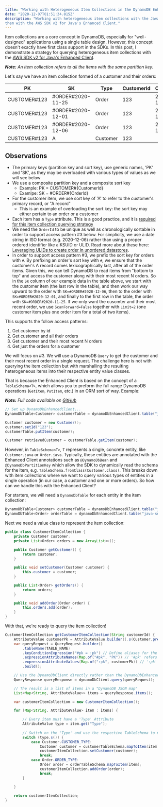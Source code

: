 ```yaml
---
title: "Working with Heterogeneous Item Collections in the DynamoDB Enhanced Client for Java" 
date: "2020-12-07T01:51:34.815Z"
description: "Working with heterogeneous item collections with the Java SDKs can be tricky. Here we see how to handle 
them with the AWS SDK v2 for Java's Enhanced Client."
---
```


Item collections are a core concept in DynamoDB, especially for "well-designed" applications using a single table 
design. However, this concept doesn't exactly have first class support in the SDKs. In this post, I demonstrate a 
strategy for querying heterogeneous item collections with the 
[AWS SDK v2 for Java's Enhanced Client](https://github.com/aws/aws-sdk-java-v2/tree/master/services-custom/dynamodb-enhanced).

_**Note:** An item collection refers to all the items with the same partition key._

Let's say we have an item collection formed of a customer and their orders:

PK | SK | Type | CustomerId | OrderId
---|----|------|------------|--------
CUSTOMER#123|#ORDER#2020-11-25|Order|123|2020-11-25
CUSTOMER#123|#ORDER#2020-12-01|Order|123|2020-12-01
CUSTOMER#123|#ORDER#2020-12-06|Order|123|2020-12-06
CUSTOMER#123|A|Customer|123|

## Observations

- The primary keys (partition key and sort key), use generic names, 'PK' and 'SK', as they may be overloaded with various 
  types of values as we will see below
- We use a composite partition key and a composite sort key
    - Example: PK = CUSTOMER#{CustomerId}
    - Examlpe: SK = #ORDER#{OrderId}
- For the customer item, we use sort key of 'A' to refer to the customer's primary record, or "A record"
    - This is an example of overloading the sort key: the sort key may either pertain to an 
      order or a customer
- Each item has a `Type` attribute. This is a good practice, and it is <u>required for this item collection querying strategy</u>
- We need the `OrderId` to be unique as well as chronologically sortable in order to support access pattern #3 below. 
  For simplicity, we use a date string in ISO format (e.g. 2020-12-06) rather than using a proper ordered 
  identifier like a KSUID or ULID. Read more about these here: 
  [Leveraging ULIDs to create order in unordered datastores](https://www.trek10.com/blog/leveraging-ulids-to-create-order-in-unordered-datastores).
- In order to support access pattern #3, we prefix the sort key for orders with `#`. By prefixing an order's 
  sort key with `#`, we ensure that the customer's A record comes lexicographically last, after
  all of the order items. Given this, we can tell DynamoDB to read items from "bottom to top" and access the customer
  along with their most recent N orders. So in the `SK` column of our example data in the table above, we start with the
  customer item (the last row in the table), and then work our way upward to the order with `SK=#ORDER#2020-12-06`,
  then to the order with `SK=#ORDER#2020-12-01`, and finally to the first row in the table, the order
  with `SK=#ORDER#2020-11-25`. If we only want the cusomter and their most
  recent order, we use `ScanForward=False` together with `Limit=2` (one customer item plus one order item for a 
  total of two items).

This supports the follow access patterns:

1. Get customer by id
1. Get customer and all their orders
1. Get customer and their most recent N orders
1. Get just the orders for a customer
   
We will focus on #3. We will use a DynamoDB `Query` to get the customer and their most recent order in a single request. 
The challenge here is not with querying the item collection but with marshalling the resulting heterogeneous items 
into their respective entity value classes.

That is because the Enhanced Client is based on the concept of a `TableSchema<T>`, which allows you to preform the 
full range DynamoDB operations (`GetItem`, `PutItem`, etc.) in an ORM sort of way. Example:

_**Note:** Full code available on [GitHub](https://github.com/helloworldless/dynamodb-java-sdk-v2)_

```java
// Set up DynamoDbEnhancedClient...
DynamoDbTable<Customer> customerTable = dynamoDbEnhancedClient.table("java-sdk-v2", TableSchema.fromClass(Customer.class));

Customer customer = new Customer();
customer.setId("123");
customerTable.putItem(customer);

Customer retrievedCustomer = customerTable.getItem(customer);
```

However, in `TableSchema<T>`, `T` represents a single, concrete entity, like `Customer.java` or `Order.java`. 
Typically, these entities are annotated with the Enhanced Client annotations such as 
`@DynamoDbBean` and `@DynamoDbPartitionKey` 
which allow the SDK to dynamically read the schema for the item, e.g. `TableSchema.fromClass(Customer.class)`. This 
breaks down with item collections where we want to query various types of entities in a single operation 
(in our case, a customer and one or more orders). So how can 
we handle this with the Enhanced Client?

For starters, we will need a `DynamoDbTable` for each entity in the item collection:

```java
DynamoDbTable<Customer> customerTable = dynamoDbEnhancedClient.table("java-sdk-v2", TableSchema.fromClass(Customer.class));
DynamoDbTable<Order> orderTable = dynamoDbEnhancedClient.table("java-sdk-v2", TableSchema.fromClass(Order.class));
```

Next we need a value class to represent the item collection:

```java
public class CustomerItemCollection {
    private Customer customer;
    private List<Order> orders = new ArrayList<>();

    public Customer getCustomer() {
        return customer;
    }

    public void setCustomer(Customer customer) {
        this.customer = customer;
    }

    public List<Order> getOrders() {
        return orders;
    }

    public void addOrder(Order order) {
        this.orders.add(order);
    }
}
```

With that, we're ready to query the item collection!

```java
CustomerItemCollection getCustomerItemCollection(String customerId) {
    AttributeValue customerPk = AttributeValue.builder().s(Customer.prefixedId(customerId)).build();
    var queryRequest = QueryRequest.builder()
        .tableName(TABLE_NAME)
        .keyConditionExpression("#pk = :pk") // Define aliases for the Attribute, '#pk' and the value, ':pk'
        .expressionAttributeNames(Map.of("#pk", "PK")) // '#pk' refers to the Attribute 'PK'
        .expressionAttributeValues(Map.of(":pk", customerPk)) // ':pk' refers to the customer PK of interest
        .build();

    // Use the DynamoDbClient directly rather than the DynamoDbEnhancedClient or DynamoDbTable
    QueryResponse queryResponse = dynamoDbClient.query(queryRequest);

    // The result is a list of items in a "DynamoDB JSON map"
    List<Map<String, AttributeValue>> items = queryResponse.items();

    var customerItemCollection = new CustomerItemCollection();

    for (Map<String, AttributeValue> item : items) {

        // Every item must have a 'Type' Attribute
        AttributeValue type = item.get("Type");
    
        // Switch on the 'Type' and use the respective TableSchema to marshall the DynamoDB JSON into the value class
        switch (type.s()) {
            case Customer.CUSTOMER_TYPE:
                Customer customer = customerTableSchema.mapToItem(item);
                customerItemCollection.setCustomer(customer);
                break;
            case Order.ORDER_TYPE:
                Order order = orderTableSchema.mapToItem(item);
                customerItemCollection.addOrder(order);
                break;
        }

    }
    
    return customerItemCollection;
}
```
